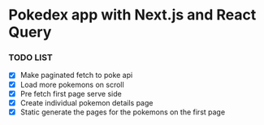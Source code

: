 # Pokedex app with Next.js and React Query

### TODO LIST
- [x] Make paginated fetch to poke api
- [x] Load more pokemons on scroll
- [x] Pre fetch first page serve side
- [x] Create individual pokemon details page
- [x] Static generate the pages for the pokemons on the first page

